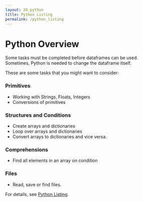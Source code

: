 ```yaml
---
layout: 20_python
title: Python Listing
permalink: /python_listing
---
```


# Python Overview

Some tasks must be completed before dataframes can be used. Sometimes, Python is needed to change the dataframe itself.

These are some tasks that you might want to consider:

### Primitives

- Working with Strings, Floats, Integers
- Conversions of primitives

### Structures and Conditions

- Create arrays and dictionaries
- Loop over arrays and dictionaries
- Convert arrays to dictionaries and vice versa.

### Comprehensions

- Find all elements in an array on condition

### Files

- Read, save or find files.


For details, see [Python Listing](python_listing).
